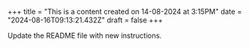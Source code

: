 +++
title = "This is a content created on 14-08-2024 at 3:15PM"
date = "2024-08-16T09:13:21.432Z"
draft = false
+++

  Update the README file with new instructions.
        
